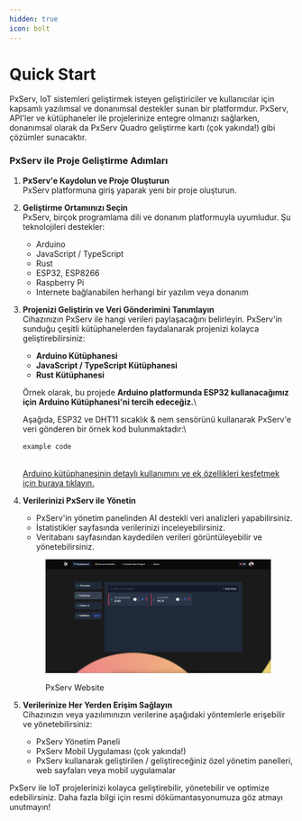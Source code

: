 ```yaml
---
hidden: true
icon: bolt
---
```


# Quick Start

PxServ, IoT sistemleri geliştirmek isteyen geliştiriciler ve kullanıcılar için kapsamlı yazılımsal ve donanımsal destekler sunan bir platformdur. PxServ, API'ler ve kütüphaneler ile projelerinize entegre olmanızı sağlarken, donanımsal olarak da PxServ Quadro geliştirme kartı (çok yakında!) gibi çözümler sunacaktır.

### PxServ ile Proje Geliştirme Adımları

1. **PxServ'e Kaydolun ve Proje Oluşturun**\
   PxServ platformuna giriş yaparak yeni bir proje oluşturun.
2. **Geliştirme Ortamınızı Seçin**\
   PxServ, birçok programlama dili ve donanım platformuyla uyumludur. Şu teknolojileri destekler:
   * Arduino
   * JavaScript / TypeScript
   * Rust
   * ESP32, ESP8266
   * Raspberry Pi
   * Internete bağlanabilen herhangi bir yazılım veya donanım
3.  **Projenizi Geliştirin ve Veri Gönderimini Tanımlayın**\
    Cihazınızın PxServ ile hangi verileri paylaşacağını belirleyin. PxServ'in sunduğu çeşitli kütüphanelerden faydalanarak projenizi kolayca geliştirebilirsiniz:

    * **Arduino Kütüphanesi**
    * **JavaScript / TypeScript Kütüphanesi**
    * **Rust Kütüphanesi**

    Örnek olarak, bu projede **Arduino platformunda ESP32 kullanacağımız için Arduino Kütüphanesi'ni tercih edeceğiz.**\


    Aşağıda, ESP32 ve DHT11 sıcaklık & nem sensörünü kullanarak PxServ'e veri gönderen bir örnek kod bulunmaktadır:\


    ```cpp
    example code
    ```

    \
    [Arduino kütüphanesinin detaylı kullanımını ve ek özellikleri keşfetmek için buraya tıklayın.](../tr/arduino-kutuphanesi.md)
4.  **Verilerinizi PxServ ile Yönetin**

    * PxServ'in yönetim panelinden AI destekli veri analizleri yapabilirsiniz.
    * İstatistikler sayfasında verilerinizi inceleyebilirsiniz.
    * Veritabanı sayfasından kaydedilen verileri görüntüleyebilir ve yönetebilirsiniz.

    <figure><img src="../.gitbook/assets/resim (3).png" alt=""><figcaption><p>PxServ Website</p></figcaption></figure>
5. **Verilerinize Her Yerden Erişim Sağlayın**\
   Cihazınızın veya yazılımınızın verilerine aşağıdaki yöntemlerle erişebilir ve yönetebilirsiniz:
   * PxServ Yönetim Paneli
   * PxServ Mobil Uygulaması (çok yakında!)
   * PxServ kullanarak geliştirilen / geliştireceğiniz özel yönetim panelleri, web sayfaları veya mobil uygulamalar

PxServ ile IoT projelerinizi kolayca geliştirebilir, yönetebilir ve optimize edebilirsiniz. Daha fazla bilgi için resmi dökümantasyonumuza göz atmayı unutmayın!
